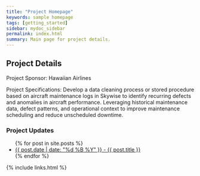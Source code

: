 ```yaml
---
title: "Project Homepage"
keywords: sample homepage
tags: [getting_started]
sidebar: mydoc_sidebar
permalink: index.html
summary: Main page for project details.
---
```


## Project Details

Project Sponsor: Hawaiian Airlines

Project Specifications: Develop a data cleaning process or stored procedure based on aircraft maintenance logs in Skywise to identify recurring defects and anomalies in aircraft performance. Leveraging historical maintenance data, defect patterns, and operational context to improve maintenance scheduling and reduce unscheduled downtime.

### Project Updates

<ul>
  {% for post in site.posts %}
    <li>
      <a href="{{ post.url }}">{{ post.date | date: "%d %B %Y" }} - {{ post.title }}</a>
    </li>
  {% endfor %}
</ul>

{% include links.html %}

